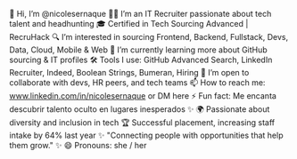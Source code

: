 👋 Hi, I’m @nicolesernaque
👩‍💻 I’m an IT Recruiter passionate about tech talent and headhunting
🎓 Certified in Tech Sourcing Advanced | RecruHack
🔍 I’m interested in sourcing Frontend, Backend, Fullstack, Devs, Data, Cloud, Mobile & Web 
🌱 I’m currently learning more about GitHub sourcing & IT profiles
🛠️ Tools I use: GitHub Advanced Search, LinkedIn Recruiter, Indeed, Boolean Strings, Bumeran, Hiring
💬 I’m open to collaborate with devs, HR peers, and tech teams
📫 How to reach me: www.linkedin.com/in/nicolesernaque or DM here
⚡ Fun fact: Me encanta descubrir talento oculto en lugares inesperados ✨
🌍 Passionate about diversity and inclusion in tech
🏆 Successful placement, increasing staff intake by 64% last year
✨ "Connecting people with opportunities that help them grow." ✨
😄 Pronouns: she / her
